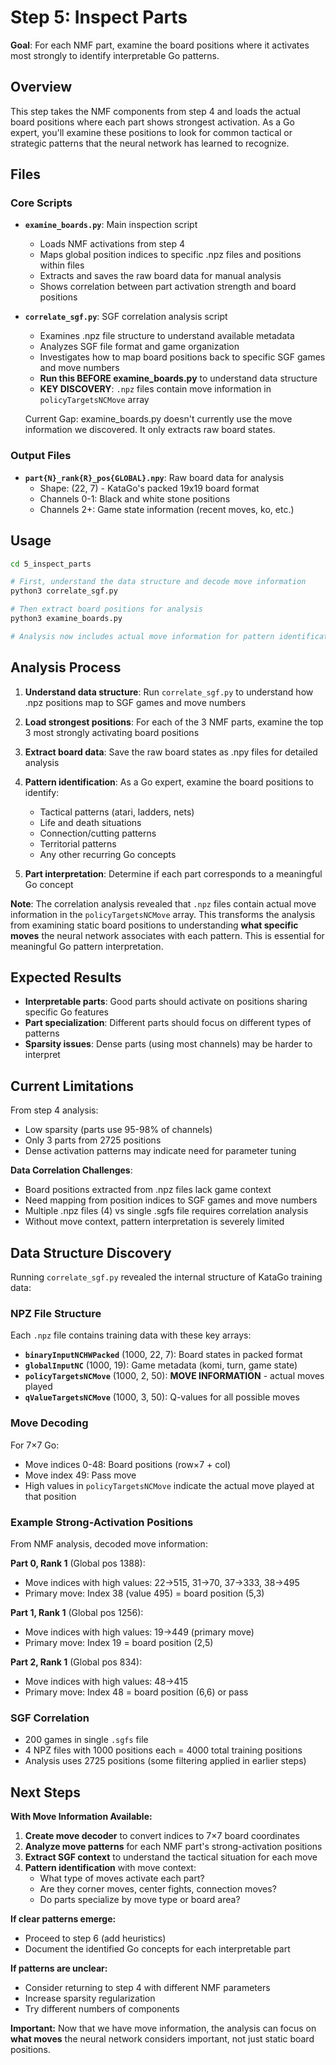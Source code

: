 # Step 5: Inspect Parts

**Goal**: For each NMF part, examine the board positions where it activates most strongly to identify interpretable Go patterns.

## Overview

This step takes the NMF components from step 4 and loads the actual board positions where each part shows strongest activation. As a Go expert, you'll examine these positions to look for common tactical or strategic patterns that the neural network has learned to recognize.

## Files

### Core Scripts

- **`examine_boards.py`**: Main inspection script
  - Loads NMF activations from step 4
  - Maps global position indices to specific .npz files and positions within files
  - Extracts and saves the raw board data for manual analysis
  - Shows correlation between part activation strength and board positions

- **`correlate_sgf.py`**: SGF correlation analysis script
  - Examines .npz file structure to understand available metadata
  - Analyzes SGF file format and game organization  
  - Investigates how to map board positions back to specific SGF games and move numbers
  - **Run this BEFORE examine_boards.py** to understand data structure
  - **KEY DISCOVERY**: `.npz` files contain move information in `policyTargetsNCMove` array

  Current Gap:
examine_boards.py doesn't currently use the move information we discovered. It only extracts raw board states.

### Output Files

- **`part{N}_rank{R}_pos{GLOBAL}.npy`**: Raw board data for analysis
  - Shape: (22, 7) - KataGo's packed 19x19 board format
  - Channels 0-1: Black and white stone positions
  - Channels 2+: Game state information (recent moves, ko, etc.)

## Usage

```bash
cd 5_inspect_parts

# First, understand the data structure and decode move information
python3 correlate_sgf.py

# Then extract board positions for analysis
python3 examine_boards.py

# Analysis now includes actual move information for pattern identification
```

## Analysis Process

1. **Understand data structure**: Run `correlate_sgf.py` to understand how .npz positions map to SGF games and move numbers

2. **Load strongest positions**: For each of the 3 NMF parts, examine the top 3 most strongly activating board positions

3. **Extract board data**: Save the raw board states as .npy files for detailed analysis

4. **Pattern identification**: As a Go expert, examine the board positions to identify:
   - Tactical patterns (atari, ladders, nets)
   - Life and death situations
   - Connection/cutting patterns
   - Territorial patterns
   - Any other recurring Go concepts

5. **Part interpretation**: Determine if each part corresponds to a meaningful Go concept

**Note**: The correlation analysis revealed that `.npz` files contain actual move information in the `policyTargetsNCMove` array. This transforms the analysis from examining static board positions to understanding **what specific moves** the neural network associates with each pattern. This is essential for meaningful Go pattern interpretation.

## Expected Results

- **Interpretable parts**: Good parts should activate on positions sharing specific Go features
- **Part specialization**: Different parts should focus on different types of patterns
- **Sparsity issues**: Dense parts (using most channels) may be harder to interpret

## Current Limitations

From step 4 analysis:
- Low sparsity (parts use 95-98% of channels)
- Only 3 parts from 2725 positions
- Dense activation patterns may indicate need for parameter tuning

**Data Correlation Challenges**:
- Board positions extracted from .npz files lack game context
- Need mapping from position indices to SGF games and move numbers
- Multiple .npz files (4) vs single .sgfs file requires correlation analysis
- Without move context, pattern interpretation is severely limited

## Data Structure Discovery

Running `correlate_sgf.py` revealed the internal structure of KataGo training data:

### NPZ File Structure
Each `.npz` file contains training data with these key arrays:
- **`binaryInputNCHWPacked`** (1000, 22, 7): Board states in packed format
- **`globalInputNC`** (1000, 19): Game metadata (komi, turn, game state)
- **`policyTargetsNCMove`** (1000, 2, 50): **MOVE INFORMATION** - actual moves played
- **`qValueTargetsNCMove`** (1000, 3, 50): Q-values for all possible moves

### Move Decoding
For 7×7 Go:
- Move indices 0-48: Board positions (row×7 + col)
- Move index 49: Pass move
- High values in `policyTargetsNCMove` indicate the actual move played at that position

### Example Strong-Activation Positions
From NMF analysis, decoded move information:

**Part 0, Rank 1** (Global pos 1388):
- Move indices with high values: 22→515, 31→70, 37→333, 38→495
- Primary move: Index 38 (value 495) = board position (5,3)

**Part 1, Rank 1** (Global pos 1256): 
- Move indices with high values: 19→449 (primary move)
- Primary move: Index 19 = board position (2,5)

**Part 2, Rank 1** (Global pos 834):
- Move indices with high values: 48→415
- Primary move: Index 48 = board position (6,6) or pass

### SGF Correlation
- 200 games in single `.sgfs` file
- 4 NPZ files with 1000 positions each = 4000 total training positions
- Analysis uses 2725 positions (some filtering applied in earlier steps)

## Next Steps

**With Move Information Available:**
1. **Create move decoder** to convert indices to 7×7 board coordinates
2. **Analyze move patterns** for each NMF part's strong-activation positions
3. **Extract SGF context** to understand the tactical situation for each move
4. **Pattern identification** with move context:
   - What type of moves activate each part?
   - Are they corner moves, center fights, connection moves?
   - Do parts specialize by move type or board area?

**If clear patterns emerge:**
- Proceed to step 6 (add heuristics)
- Document the identified Go concepts for each interpretable part

**If patterns are unclear:**
- Consider returning to step 4 with different NMF parameters
- Increase sparsity regularization
- Try different numbers of components

**Important:** Now that we have move information, the analysis can focus on **what moves** the neural network considers important, not just static board positions. 